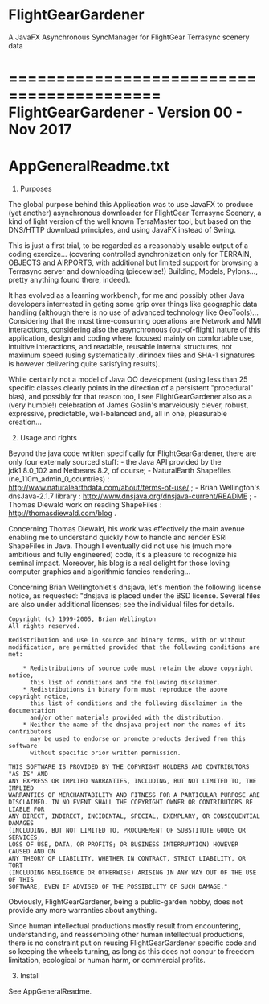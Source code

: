 # FlightGearGardener
A JavaFX Asynchronous SyncManager for FlightGear Terrasync scenery data

==========================================
FlightGearGardener - Version 00 - Nov 2017
==========================================
AppGeneralReadme.txt
====================

1. Purposes

The global purpose behind this Application was to use JavaFX to produce (yet another) asynchronous 
downloader for FlightGear Terrasync Scenery, a kind of light version of the well known TerraMaster 
tool, but based on the DNS/HTTP download principles, and using JavaFX instead of Swing. 

This is just a first trial, to be regarded as a reasonably usable output of a coding exercize... 
(covering controlled synchronization only for TERRAIN, OBJECTS and AIRPORTS, with additional but 
limited support for browsing a Terrasync server and downloading (piecewise!) Building, Models, 
Pylons..., pretty anything found there, indeed). 

It has evolved as a learning workbench, for me and possibly other Java developers interrested 
in geting some grip over things like geographic data handling (although there is no use of 
advanced technology like GeoTools)... Considering that the most time-consuming operations are 
Network and MMI interactions, considering also the asynchronous (out-of-flight) nature 
of this application, design and coding where focused mainly on comfortable use, intuitive 
interactions, and readable, reusable internal structures, not maximum speed (using systematically 
.dirindex files and SHA-1 signatures is however delivering quite satisfying results).

While certainly not a model of Java OO development (using less than 25 specific classes clearly 
points in the direction of a persistent "procedural" bias), and possibly for that reason too,
I see FlightGearGardener also as a (very humble!) celebration of James Goslin's marvelously 
clever, robust, expressive, predictable, well-balanced and, all in one, pleasurable creation...


2. Usage and rights

Beyond the java code written specifically for FlightGearGardener, there are only four externaly
sourced stuff:
	- the Java API provided by the jdk1.8.0_102 and Netbeans 8.2, of course;
	- NaturalEarth Shapefiles (ne_110m_admin_0_countries) : 
			http://www.naturalearthdata.com/about/terms-of-use/ ;
	- Brian Wellington's dnsJava-2.1.7 library : 
			http://www.dnsjava.org/dnsjava-current/README ;
	- Thomas Diewald work on reading ShapeFiles :
			http://thomasdiewald.com/blog .
	
Concerning Thomas Diewald, his work was effectively the main avenue enabling me to understand quickly 
how to handle and render ESRI ShapeFiles in Java. Though I eventually did not use his (much more 
ambitious and fully engineered) code, it's a pleasure to recognize his seminal impact. Moreover, 
his blog is a real delight for those loving computer graphics and algorithmic fancies rendering...

Concerning Brian Wellingtonlet's dnsjava, let's mention the following license notice, as requested:
	"dnsjava is placed under the BSD license.  Several files are also under
	additional licenses; see the individual files for details.

	Copyright (c) 1999-2005, Brian Wellington
	All rights reserved.

	Redistribution and use in source and binary forms, with or without
	modification, are permitted provided that the following conditions are met:

		* Redistributions of source code must retain the above copyright notice,
		  this list of conditions and the following disclaimer.
		* Redistributions in binary form must reproduce the above copyright notice,
		  this list of conditions and the following disclaimer in the documentation
		  and/or other materials provided with the distribution.
		* Neither the name of the dnsjava project nor the names of its contributors
		  may be used to endorse or promote products derived from this software
		  without specific prior written permission.

	THIS SOFTWARE IS PROVIDED BY THE COPYRIGHT HOLDERS AND CONTRIBUTORS "AS IS" AND
	ANY EXPRESS OR IMPLIED WARRANTIES, INCLUDING, BUT NOT LIMITED TO, THE IMPLIED
	WARRANTIES OF MERCHANTABILITY AND FITNESS FOR A PARTICULAR PURPOSE ARE
	DISCLAIMED. IN NO EVENT SHALL THE COPYRIGHT OWNER OR CONTRIBUTORS BE LIABLE FOR
	ANY DIRECT, INDIRECT, INCIDENTAL, SPECIAL, EXEMPLARY, OR CONSEQUENTIAL DAMAGES
	(INCLUDING, BUT NOT LIMITED TO, PROCUREMENT OF SUBSTITUTE GOODS OR SERVICES;
	LOSS OF USE, DATA, OR PROFITS; OR BUSINESS INTERRUPTION) HOWEVER CAUSED AND ON
	ANY THEORY OF LIABILITY, WHETHER IN CONTRACT, STRICT LIABILITY, OR TORT
	(INCLUDING NEGLIGENCE OR OTHERWISE) ARISING IN ANY WAY OUT OF THE USE OF THIS
	SOFTWARE, EVEN IF ADVISED OF THE POSSIBILITY OF SUCH DAMAGE."

	
Obviously, FlightGearGardener, being a public-garden hobby, does not provide any more
warranties about anything. 

Since human intellectual productions mostly result from encountering, understanding, and 
reassembling other human intellectual productions, there is no constraint put on reusing 
FlightGearGardener specific code and so keeping the wheels turning, as long as this does not 
concur to freedom limitation, ecological or human harm, or commercial profits.


3. Install

See AppGeneralReadme.
